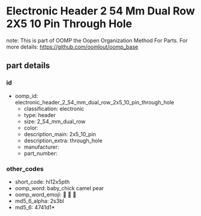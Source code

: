 # Electronic Header 2 54 Mm Dual Row 2X5 10 Pin Through Hole  

note: This is part of OOMP the Oopen Organization Method For Parts. For more details: https://github.com/oomlout/oomp_base

##  part details





### id
* oomp_id: electronic_header_2_54_mm_dual_row_2x5_10_pin_through_hole
  * classification: electronic
  * type: header
  * size: 2_54_mm_dual_row
  * color: 
  * description_main: 2x5_10_pin
  * description_extra: through_hole
  * manufacturer: 
  * part_number: 

### other_codes
* short_code: hi12x5pth
* oomp_word: baby_chick camel pear
* oomp_word_emoji: :baby_chick: :camel: :pear:
* md5_6_alpha: 2s3bl
* md5_6: 4741d1* 